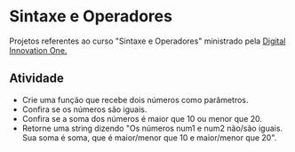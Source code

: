 # Sintaxe e Operadores

 Projetos referentes ao curso "Sintaxe e Operadores" ministrado pela [Digital Innovation One.](https://web.dio.me/home)

## Atividade

- Crie uma função que recebe dois números como parâmetros.
- Confira se os números são iguais.
- Confira se a soma dos números é maior que 10 ou menor que 20.
- Retorne uma string dizendo "Os números num1 e num2 não/são iguais. Sua soma é soma, que é maior/menor que 10 e maior/menor que 20".
